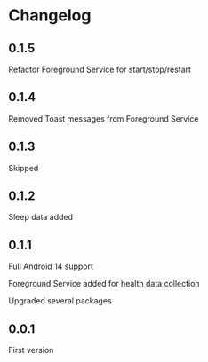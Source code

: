 # Changelog

## 0.1.5

Refactor Foreground Service for start/stop/restart

## 0.1.4

Removed Toast messages from Foreground Service

## 0.1.3

Skipped

## 0.1.2

Sleep data added

## 0.1.1

Full Android 14 support

Foreground Service added for health data collection

Upgraded several packages

## 0.0.1

First version
